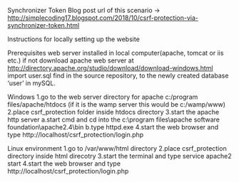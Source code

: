 Synchronizer Token 
Blog post url of this scenario -> http://simplecoding17.blogspot.com/2018/10/csrf-protection-via-synchronizer-token.html

Instructions for locally setting up the website

Prerequisites
web server installed in local computer(apache, tomcat or iis etc.)
if not download apache web server at http://directory.apache.org/studio/download/download-windows.html
import user.sql find in the source repository, to the newly created database ‘user’ in mySQL.

Windows
1.go to the web server directory
for apache c:/program files/apache/htdocs (if it is the wamp server this would be c:/wamp/www)
2.place csrf_protection folder inside htdocs directory
3.start the apache http server
  a.start cmd and cd into the c:\program files\apache software foundation\apache2.4\bin
  b.type httpd.exe
4.start the web browser and type http://localhost/csrf_protection/login.php

Linux environment
1.go to /var/www/html directory
2.place csrf_protection directory inside html direcotry
3.start the terminal and type service apache2 start
4.start the web browser and type http://localhost/csrf_protection/login.php
